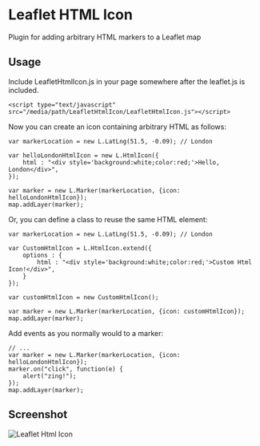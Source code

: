 # Leaflet HTML Icon

Plugin for adding arbitrary HTML markers to a Leaflet map

## Usage

Include LeafletHtmlIcon.js in your page somewhere after the leaflet.js is included.

    <script type="text/javascript" src="/media/path/LeafletHtmlIcon/LeafletHtmlIcon.js"></script>

Now you can create an icon containing arbitrary HTML as follows:

    var markerLocation = new L.LatLng(51.5, -0.09); // London
    
    var helloLondonHtmlIcon = new L.HtmlIcon({
        html : "<div style='background:white;color:red;'>Hello, London</div>",
    });
    
    var marker = new L.Marker(markerLocation, {icon: helloLondonHtmlIcon});
    map.addLayer(marker);

Or, you can define a class to reuse the same HTML element:
    
    var markerLocation = new L.LatLng(51.5, -0.09); // London
    
    var CustomHtmlIcon = L.HtmlIcon.extend({
        options : {
            html : "<div style='background:white;color:red;'>Custom Html Icon!</div>",
        }
    });

    var customHtmlIcon = new CustomHtmlIcon(); 
    
    var marker = new L.Marker(markerLocation, {icon: customHtmlIcon});
    map.addLayer(marker);

Add events as you normally would to a marker:

    // ...
    var marker = new L.Marker(markerLocation, {icon: helloLondonHtmlIcon});
    marker.on("click", function(e) {
        alert("zing!");
    });
    map.addLayer(marker);

## Screenshot

<img alt="Leaflet Html Icon" src="http://dwnoble.github.com/images/LeafletHtmlIconLondon.png"/>
